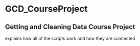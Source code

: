 # GCD_CourseProject
## Getting and Cleaning Data Course Project
explains how all of the scripts work and how they are connected
